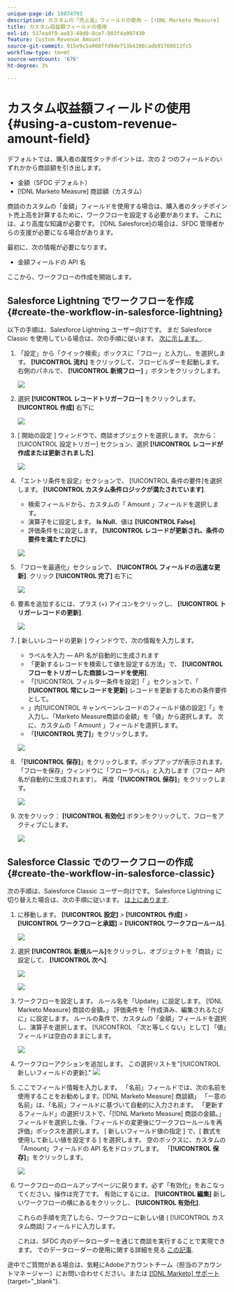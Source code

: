 ```yaml
---
unique-page-id: 18874793
description: カスタムの「売上高」フィールドの使用 — [!DNL Marketo Measure]
title: カスタム収益額フィールドの使用
exl-id: 517ea4f9-aa83-48d0-8ce7-003f4a907430
feature: Custom Revenue Amount
source-git-commit: 915e9c5a968ffd9de713b4308cadb91768613fc5
workflow-type: tm+mt
source-wordcount: '676'
ht-degree: 3%

---
```


# カスタム収益額フィールドの使用 {#using-a-custom-revenue-amount-field}

デフォルトでは、購入者の属性タッチポイントは、次の 2 つのフィールドのいずれかから商談額を引き出します。

* 金額（SFDC デフォルト）
* [!DNL Marketo Measure] 商談額（カスタム）

商談のカスタムの「金額」フィールドを使用する場合は、購入者のタッチポイント売上高を計算するために、ワークフローを設定する必要があります。 これには、より高度な知識が必要です。 [!DNL Salesforce]の場合は、SFDC 管理者からの支援が必要になる場合があります。

最初に、次の情報が必要になります。

* 金額フィールドの API 名

ここから、ワークフローの作成を開始します。

## Salesforce Lightning でワークフローを作成 {#create-the-workflow-in-salesforce-lightning}

以下の手順は、Salesforce Lightning ユーザー向けです。 まだ Salesforce Classic を使用している場合は、次の手順に従います。 [次に示します。](#create-the-workflow-in-salesforce-classic).

1. 「設定」から「クイック検索」ボックスに「フロー」と入力し、を選択します。 **[!UICONTROL 流れ]** をクリックして、フロービルダーを起動します。 右側のパネルで、 **[!UICONTROL 新規フロー]** 」ボタンをクリックします。

   ![](assets/using-a-custom-revenue-amount-field-1.png)

1. 選択 **[!UICONTROL レコードトリガーフロー]** をクリックします。 **[!UICONTROL 作成]** 右下に

   ![](assets/using-a-custom-revenue-amount-field-2.png)

1. [ 開始の設定 ] ウィンドウで、商談オブジェクトを選択します。 次から： [!UICONTROL 設定トリガー] セクション、選択 **[!UICONTROL レコードが作成または更新されました]**.

   ![](assets/using-a-custom-revenue-amount-field-3.png)

1. 「エントリ条件を設定」セクションで、 [!UICONTROL 条件の要件]を選択します。 **[!UICONTROL カスタム条件ロジックが満たされています]**.
   * 検索フィールドから、カスタムの「 Amount 」フィールドを選択します。
   * 演算子をに設定します。 **Is Null**、値は **[!UICONTROL False]**.
   * 評価条件をに設定します。 **[!UICONTROL レコードが更新され、条件の要件を満たすたびに]**.

   ![](assets/using-a-custom-revenue-amount-field-4.png)

1. 「フローを最適化」セクションで、 **[!UICONTROL フィールドの迅速な更新]**. クリック **[!UICONTROL 完了]** 右下に

   ![](assets/using-a-custom-revenue-amount-field-5.png)

1. 要素を追加するには、プラス (+) アイコンをクリックし、 **[!UICONTROL トリガーレコードの更新]**.

   ![](assets/using-a-custom-revenue-amount-field-6.png)

1. [ 新しいレコードの更新 ] ウィンドウで、次の情報を入力します。

   * ラベルを入力 — API 名が自動的に生成されます
   * 「更新するレコードを検索して値を設定する方法」で、 **[!UICONTROL フローをトリガーした商談レコードを使用]**.
   * 「[!UICONTROL フィルター条件を設定]「 」セクションで、「 **[!UICONTROL 常にレコードを更新]** レコードを更新するための条件要件として。
   * 」内[!UICONTROL キャンペーンレコードのフィールド値の設定]「」を入力し、「Marketo Measure商談の金額」を「値」から選択します。 次に、カスタムの「 Amount 」フィールドを選択します。
   * 「**[!UICONTROL 完了]**」をクリックします。

   ![](assets/using-a-custom-revenue-amount-field-7.png)

1. 「**[!UICONTROL 保存]**」をクリックします。ポップアップが表示されます。 「フローを保存」ウィンドウに「フローラベル」と入力します（フロー API 名が自動的に生成されます）。 再度「**[!UICONTROL 保存]**」をクリックします。

   ![](assets/using-a-custom-revenue-amount-field-8.png)

1. 次をクリック： **[!UICONTROL 有効化]** ボタンをクリックして、フローをアクティブにします。

   ![](assets/using-a-custom-revenue-amount-field-9.png)

## Salesforce Classic でのワークフローの作成 {#create-the-workflow-in-salesforce-classic}

次の手順は、Salesforce Classic ユーザー向けです。 Salesforce Lightning に切り替えた場合は、次の手順に従います。 [は上にあります](#create-the-workflow-in-salesforce-lightning).

1. に移動します。 **[!UICONTROL 設定]** > **[!UICONTROL 作成]** > **[!UICONTROL ワークフローと承認]** > **[!UICONTROL ワークフロールール]**.

   ![](assets/using-a-custom-revenue-amount-field-10.png)

1. 選択 **[!UICONTROL 新規ルール]**&#x200B;をクリックし、オブジェクトを「商談」に設定して、 **[!UICONTROL 次へ]**.

   ![](assets/using-a-custom-revenue-amount-field-11.png)

   ![](assets/using-a-custom-revenue-amount-field-12.png)

1. ワークフローを設定します。 ルール名を「Update」に設定します。 [!DNL Marketo Measure] 商談の金額。」 評価条件を「作成済み、編集されるたびに」に設定します。 ルールの条件で、カスタムの「金額」フィールドを選択し、演算子を選択します。 [!UICONTROL 「次と等しくない」として] 「値」フィールドは空白のままにします。

   ![](assets/using-a-custom-revenue-amount-field-13.png)

1. ワークフローアクションを追加します。 この選択リストを&quot;[!UICONTROL 新しいフィールドの更新].&quot;
   ![](assets/using-a-custom-revenue-amount-field-14.png)

1. ここでフィールド情報を入力します。 「名前」フィールドでは、次の名前を使用することをお勧めします。[!DNL Marketo Measure] 商談額」 「一意の名前」は、「名前」フィールドに基づいて自動的に入力されます。 「更新するフィールド」の選択リストで、「[!DNL Marketo Measure] 商談の金額。」 フィールドを選択した後、「フィールドの変更後にワークフロールールを再評価」ボックスを選択します。 [ 新しいフィールド値の指定 ] で、[ 数式を使用して新しい値を設定する ] を選択します。 空のボックスに、カスタムの「Amount」フィールドの API 名をドロップします。 「**[!UICONTROL 保存]**」をクリックします。

   ![](assets/using-a-custom-revenue-amount-field-15.png)

1. ワークフローのロールアップページに戻ります。必ず「有効化」をおこなってください。操作は完了です。 有効にするには、 **[!UICONTROL 編集]** 新しいワークフローの横にあるをクリックし、 **[!UICONTROL 有効化]**.

   これらの手順を完了したら、ワークフローに新しい値 ( [!UICONTROL カスタム商談] フィールドに入力します。

   これは、SFDC 内のデータローダーを通じて商談を実行することで実現できます。 でのデータローダーの使用に関する詳細を見る [この記事](/help/advanced-marketo-measure-features/custom-revenue-amount/using-data-loader-to-update-marketo-measure-custom-amount-field.md).

途中でご質問がある場合は、気軽にAdobeアカウントチーム（担当のアカウントマネージャー）にお問い合わせください。または [[!DNL Marketo] サポート](https://nation.marketo.com/t5/support/ct-p/Support){target="_blank"}.
